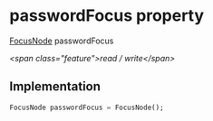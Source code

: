 


# passwordFocus property







[FocusNode](https:api.flutter.dev/flutter/widgets/FocusNode-class.html) passwordFocus
  
_\<span class="feature"\>read / write\</span\>_






## Implementation

```dart
FocusNode passwordFocus = FocusNode();
```







